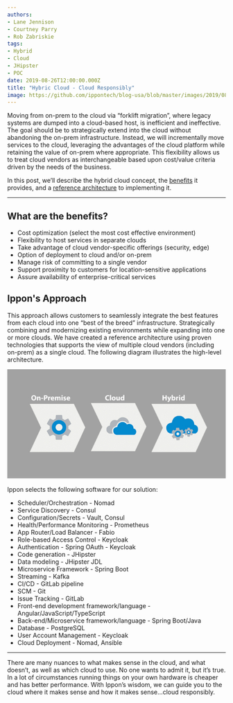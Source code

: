 ```yaml
---
authors:
- Lane Jennison
- Courtney Parry
- Rob Zabriskie
tags:
- Hybrid
- Cloud
- JHipster
- POC
date: 2019-08-26T12:00:00.000Z
title: "Hybric Cloud - Cloud Responsibly"
image: https://github.com/ippontech/blog-usa/blob/master/images/2019/08/hybrid-cloud-architecture.png
---
```


Moving from on-prem to the cloud via “forklift migration”, where legacy systems are dumped into a cloud-based host, is inefficient and ineffective. The goal should be to strategically extend into the cloud without abandoning the on-prem infrastructure. Instead, we will incrementally move services to the cloud, leveraging the advantages of the cloud platform while retaining the value of on-prem where appropriate. This flexibility allows us to treat cloud vendors as interchangeable based upon cost/value criteria driven by the needs of the business. 

In this post, we’ll describe the hybrid cloud concept, the <a href="#benefits">benefits</a> it provides, and a <a href="#architecture">reference architecture</a> to implementing it.

---
<h2 id="benefits">What are the benefits?</h2>

- Cost optimization (select the most cost effective environment)
- Flexibility to host services in separate clouds
- Take advantage of cloud vendor-specific offerings (security, edge)
- Option of deployment to cloud and/or on-prem
- Manage risk of committing to a single vendor
- Support proximity to customers for location-sensitive applications
- Assure availability of enterprise-critical services

<h2>Ippon's Approach</h2>
This approach allows customers to seamlessly integrate the best features from each cloud into one “best of the breed” infrastructure. Strategically combining and modernizing existing environments while expanding into one or more clouds.  We have created a reference architecture using proven technologies that supports the view of multiple cloud vendors (including on-prem) as a single cloud.  The following diagram illustrates the high-level architecture.

<div id="architecture"></div>

![alternate text](https://github.com/ippontech/blog-usa/blob/master/images/2019/08/hybrid-cloud.jpg)

Ippon selects the following software for our solution:
- Scheduler/Orchestration - Nomad
- Service Discovery - Consul
- Configuration/Secrets - Vault, Consul
- Health/Performance Monitoring - Prometheus
- App Router/Load Balancer - Fabio
- Role-based Access Control - Keycloak
- Authentication - Spring OAuth - Keycloak
- Code generation - JHipster
- Data modeling - JHipster JDL
- Microservice Framework - Spring Boot
- Streaming - Kafka
- CI/CD - GitLab pipeline
- SCM - Git
- Issue Tracking - GitLab
- Front-end development framework/language - Angular/JavaScript/TypeScript
- Back-end/Microservice framework/language - Spring Boot/Java
- Database - PostgreSQL
- User Account Management - Keycloak
- Cloud Deployment - Nomad, Ansible

---
There are many nuances to what makes sense in the cloud, and what doesn’t, as well as which cloud to use. No one wants to admit it, but it’s true. In a lot of circumstances running things on your own hardware is cheaper and has better performance. With Ippon’s wisdom, we can guide you to the cloud where it makes sense and how it makes sense...cloud responsibly.
